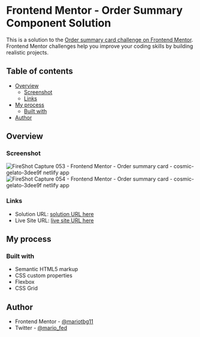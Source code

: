 # Frontend Mentor - Order Summary Component Solution

This is a solution to the [Order summary card challenge on Frontend Mentor](https://www.frontendmentor.io/challenges/order-summary-component-QlPmajDUj). Frontend Mentor challenges help you improve your coding skills by building realistic projects.

## Table of contents

- [Overview](#overview)
  - [Screenshot](#screenshot)
  - [Links](#links)
- [My process](#my-process)
  - [Built with](#built-with)
- [Author](#author)

## Overview

### Screenshot

![FireShot Capture 053 - Frontend Mentor - Order summary card - cosmic-gelato-3dee9f netlify app](https://user-images.githubusercontent.com/106422023/220852361-c98b9ab2-0271-49ae-8bbf-7897fe313414.png)
![FireShot Capture 054 - Frontend Mentor - Order summary card - cosmic-gelato-3dee9f netlify app](https://user-images.githubusercontent.com/106422023/220852367-ce7a5ad4-39f3-4d46-8255-5a2d9cf1d7f9.png)

### Links

- Solution URL: [solution URL here](https://www.frontendmentor.io/solutions/order-summary-component-7F3wDX0A1N)
- Live Site URL: [live site URL here](https://cosmic-gelato-3dee9f.netlify.app/)

## My process

### Built with

- Semantic HTML5 markup
- CSS custom properties
- Flexbox
- CSS Grid

## Author

- Frontend Mentor - [@mariotbg11](https://www.frontendmentor.io/profile/mariotbg11)
- Twitter - [@mario_fed](https://twitter.com/mario_fed)
